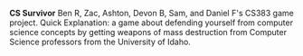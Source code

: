<b>CS Survivor</b>
Ben R, Zac, Ashton, Devon B, Sam, and Daniel F's CS383 game project.
Quick Explanation: a game about defending yourself from computer science concepts by getting weapons of mass destruction from Computer Science professors from the University of Idaho.
